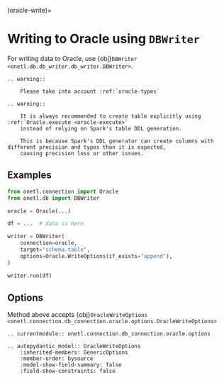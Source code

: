 (oracle-write)=

# Writing to Oracle using `DBWriter`

For writing data to Oracle, use {obj}`DBWriter <onetl.db.db_writer.db_writer.DBWriter>`.

```{eval-rst}
.. warning::

    Please take into account :ref:`oracle-types`
```

```{eval-rst}
.. warning::

    It is always recommended to create table explicitly using :ref:`Oracle.execute <oracle-execute>`
    instead of relying on Spark's table DDL generation.

    This is because Spark's DDL generator can create columns with different precision and types than it is expected,
    causing precision loss or other issues.
```

## Examples

```python
from onetl.connection import Oracle
from onetl.db import DBWriter

oracle = Oracle(...)

df = ...  # data is here

writer = DBWriter(
    connection=oracle,
    target="schema.table",
    options=Oracle.WriteOptions(if_exists="append"),
)

writer.run(df)
```

## Options

Method above accepts {obj}`OracleWriteOptions <onetl.connection.db_connection.oracle.options.OracleWriteOptions>`

```{eval-rst}
.. currentmodule:: onetl.connection.db_connection.oracle.options
```

```{eval-rst}
.. autopydantic_model:: OracleWriteOptions
    :inherited-members: GenericOptions
    :member-order: bysource
    :model-show-field-summary: false
    :field-show-constraints: false
```
